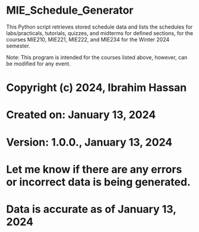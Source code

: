 # MIE_Schedule_Generator
This Python script retrieves stored schedule data and lists the schedules for labs/practicals, tutorials, quizzes, and midterms for defined sections, for the courses MIE210, MIE221, MIE222, and MIE234 for the Winter 2024 semester.

Note: This program is intended for the courses listed above, however, can be
      modified for any event.

# Copyright (c) 2024, Ibrahim Hassan
# Created on: January 13, 2024
# Version: 1.0.0., January 13, 2024
# Let me know if there are any errors or incorrect data is being generated.
# Data is accurate as of January 13, 2024
